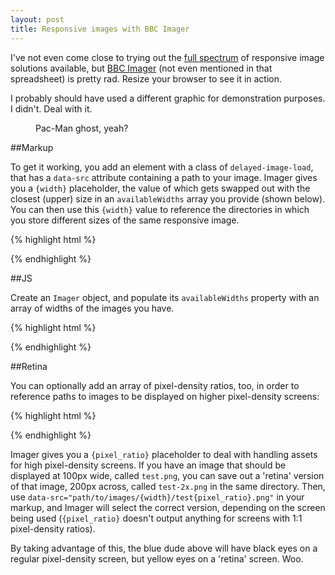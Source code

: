 ```yaml
---
layout: post
title: Responsive images with BBC Imager
---
```


<p class="lead">I've not even come close to trying out the <a href="https://docs.google.com/spreadsheet/ccc?key=0Al0lI17fOl9DdDgxTFVoRzFpV3VCdHk2NTBmdVI2OXc#gid=0">full spectrum</a> of responsive image solutions available, but <a href="https://github.com/BBC-News/Imager.js/">BBC Imager</a> (not even mentioned in that spreadsheet) is pretty rad. Resize your browser to see it in action.

<p class="lead">I probably should have used a different graphic for demonstration purposes. I didn't. Deal with it.</p>

<figure>
  <div class="delayed-image-load" data-src="/public/assets/images/140319/{width}/blinky{pixel_ratio}.png" data-alt="PacMan ghost"></div>
  <figcaption>Pac-Man ghost, yeah?</figcaption>
</figure>

<script>
  new Imager({ availableWidths: [200, 400, 600, 800], availablePixelRatios: [1, 2] });
</script>

##Markup

To get it working, you add an element with a class of `delayed-image-load`, that has a `data-src` attribute containing a path to your image. Imager gives you a `{width}` placeholder, the value of which gets swapped out with the closest (upper) size in an `availableWidths` array you provide (shown below). You can then use this `{width}` value to reference the directories in which you store different sizes of the same responsive image.

{% highlight html %}
<div>
  <div class="delayed-image-load" data-src="path/to/images/{width}/test.png" data-alt="alternative text"></div>
</div>
{% endhighlight %}

##JS

Create an `Imager` object, and populate its `availableWidths` property with an array of widths of the images you have.

{% highlight html %}
<script>
  new Imager({ availableWidths: [200, 400, 600, 800] });
</script>
{% endhighlight %}

##Retina

You can optionally add an array of pixel-density ratios, too, in order to reference paths to images to be displayed on higher pixel-density screens:

{% highlight html %}
<script>
  new Imager({ availableWidths: [200, 400, 600, 800], availablePixelRatios: [1, 2] });
</script>
{% endhighlight %}

Imager gives you a `{pixel_ratio}` placeholder to deal with handling assets for high pixel-density screens. If you have an image that should be displayed at 100px wide, called `test.png`, you can save out a 'retina' version of that image, 200px across, called `test-2x.png` in the same directory. Then, use `data-src="path/to/images/{width}/test{pixel_ratio}.png"` in your markup, and Imager will select the correct version, depending on the screen being used (`{pixel_ratio}` doesn't output anything for screens with 1:1 pixel-density ratios).

By taking advantage of this, the blue dude above will have black eyes on a regular pixel-density screen, but yellow eyes on a 'retina' screen. Woo.